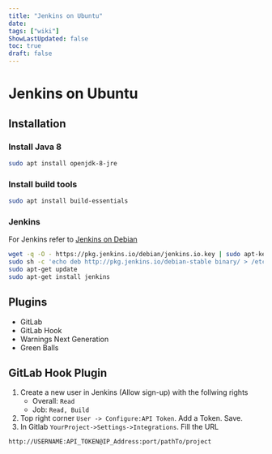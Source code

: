 ```yaml
---
title: "Jenkins on Ubuntu"
date: 
tags: ["wiki"]
ShowLastUpdated: false
toc: true
draft: false
---
```


# Jenkins on Ubuntu

## Installation

### Install Java 8

```sh
sudo apt install openjdk-8-jre
```

### Install build tools

```sh
sudo apt install build-essentials
```

### Jenkins

For Jenkins refer to [Jenkins on Debian](https://jenkins.io/doc/book/installing/#debianubuntu)

```sh
wget -q -O - https://pkg.jenkins.io/debian/jenkins.io.key | sudo apt-key add -
sudo sh -c 'echo deb http://pkg.jenkins.io/debian-stable binary/ > /etc/apt/sources.list.d/jenkins.list'
sudo apt-get update
sudo apt-get install jenkins
```

## Plugins

- GitLab
- GitLab Hook
- Warnings Next Generation
- Green Balls

## GitLab Hook Plugin

1. Create a new user in Jenkins (Allow sign-up) with the follwing rights
   - Overall: `Read`
   - Job: `Read, Build`
2. Top right corner `User -> Configure:API Token`. Add a Token. Save.
3. In Gitlab `YourProject->Settings->Integrations`. Fill the URL

```sh
http://USERNAME:API_TOKEN@IP_Address:port/pathTo/project
```
